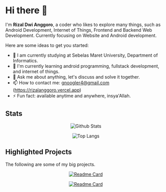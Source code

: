 # Hi there 👋

I'm **Rizal Dwi Anggoro**, a coder who likes to explore many things, such as Android Development, Internet of Things, Frontend and Backend Web Development. Currently focusing on Website and Android development.

Here are some ideas to get you started:

- 🔭 I am currently studying at Sebelas Maret University, Department of Informatics.
- 🌱 I'm currently learning android programming, fullstack development, and internet of things.
- 💬 Ask me about anything, let's discuss and solve it together.
- 📫 How to contact me: gnoogler4@gmail.com (https://rizalanggoro.vercel.app)
- ⚡ Fun fact: available anytime and anywhere, insya'Allah.

## Stats

<div style="text-align: center">

![Github Stats](https://github-readme-stats.vercel.app/api?username=rizalanggoro&theme=onedark&show_icons=true)

![Top Langs](https://github-readme-stats.vercel.app/api/top-langs/?username=rizalanggoro&theme=onedark&layout=compact&langs_count=100&card_width=445)

</div>

## Highlighted Projects

The following are some of my big projects.

<div style="text-align: center">

[![Readme Card](https://github-readme-stats.vercel.app/api/pin/?username=rizalanggoro&repo=KP-Game&show_owner=true&theme=onedark)](https://github.com/rizalanggoro/KP-Game)

[![Readme Card](https://github-readme-stats.vercel.app/api/pin/?username=rizalanggoro&repo=SFML-Starter-V2&show_owner=true&theme=onedark)](https://github.com/rizalanggoro/SFML-Starter-V2)

</div>
